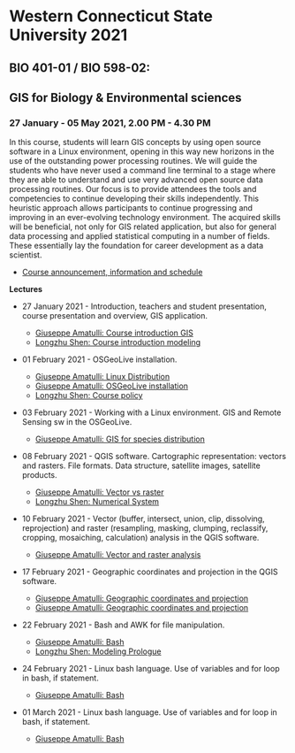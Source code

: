# Western Connecticut State University 2021
## BIO 401-01 / BIO 598-02:
##  GIS for Biology & Environmental sciences

### 27 January - 05 May 2021, 2.00 PM - 4.30 PM 

In this course, students will learn GIS concepts by using open source software in a Linux environment, opening in this way new horizons in the use of the outstanding power processing routines. We will guide the students who have never used a command line terminal to a stage where they are able to understand and use very advanced open source data processing routines. Our focus is to provide attendees the tools and competencies to continue developing their skills independently. This heuristic approach allows participants to continue progressing and improving in an ever-evolving technology environment. The acquired skills will be beneficial, not only for GIS related application, but also for  general data processing and applied statistical computing in a number of  fields. These essentially lay the foundation for career development as a data scientist.

* [Course announcement, information and schedule](http://spatial-ecology.net/docs/source/COURSESAROUNDTHEWORLD/course_wcsu_usa_02-05_2021.pdf)

**Lectures**

* 27 January 2021 - Introduction, teachers and student presentation, course presentation and overview, GIS application.

    - [Giuseppe Amatulli: Course introduction GIS](http://spatial-ecology.net/docs/source/lectures/lect_20210127_CourseIntro_gis.pdf)
	- [Longzhu Shen: Course introduction modeling](http://spatial-ecology.net/docs/source/lectures/lect_20210127_CourseIntro_mod.pdf)

* 01 February 2021 - OSGeoLive installation.

    - [Giuseppe Amatulli: Linux Distribution](http://spatial-ecology.net/docs/source/lectures/lect_20210201_LinuxDistrib.pdf)
    - [Giuseppe Amatulli: OSGeoLive installation](http://spatial-ecology.net/docs/build/html/VIRTUALMACHINE/00_Setting_OSGeoLive_for_for_Spatial_Ecology_course.html)
    - [Longzhu Shen: Course policy](http://spatial-ecology.net/docs/source/lectures/lect_20210408_Policy.pdf)


* 03 February 2021 - Working with a Linux environment. GIS and Remote Sensing sw in the OSGeoLive.

   - [Giuseppe Amatulli: GIS for species distribution](http://spatial-ecology.net/docs/source/lectures/lect_20210201_GIS_SDM.pdf)
   

* 08 February 2021 - QGIS software. Cartographic representation: vectors and rasters. File formats. Data structure, satellite images, satellite products. 

   - [Giuseppe Amatulli: Vector vs raster](http://spatial-ecology.net/docs/source/lectures/lect_20210208_VectorRaster.pdf)
   - [Longzhu Shen: Numerical System](http://spatial-ecology.net/docs/source/lectures/lect_20210208_NumberSyst.pdf)

* 10 February 2021 - Vector (buffer, intersect, union, clip, dissolving, reprojection) and raster (resampling, masking, clumping, reclassify, cropping, mosaiching, calculation) analysis in the QGIS software.
   
   - [Giuseppe Amatulli: Vector and raster analysis](http://spatial-ecology.net/docs/source/lectures/lect_20210210_VectorRasterAnalysis.pdf)

* 17 February 2021 - Geographic coordinates and projection in the QGIS software.

   - [Giuseppe Amatulli: Geographic coordinates and projection](http://spatial-ecology.net/docs/source/lectures/lect_20210201_CoordReferSystems.pdf)
   - [Giuseppe Amatulli: Geographic coordinates and projection](https://docs.qgis.org/3.16/en/docs/gentle_gis_introduction/coordinate_reference_systems.html)

* 22 February 2021 - Bash and AWK for file manipulation.
	- [Giuseppe Amatulli: Bash](http://spatial-ecology.net/docs/build/html/BASH/03_bashintro_osgeo.html)
   - [Longzhu Shen: Modeling Prologue](http://spatial-ecology.net/docs/source/lectures/lect_20210222_Modeling_Prologue.pdf)

* 24 February 2021 - Linux bash language. Use of variables and for loop in bash, if statement.
	- [Giuseppe Amatulli: Bash](http://spatial-ecology.net/docs/build/html/BASH/03_bashinter_osgeo.html)

* 01 March 2021 - Linux bash language. Use of variables and for loop in bash, if statement.
	- [Giuseppe Amatulli: Bash](http://spatial-ecology.net/docs/build/html/BASH/03_bashinter_osgeo.html)
